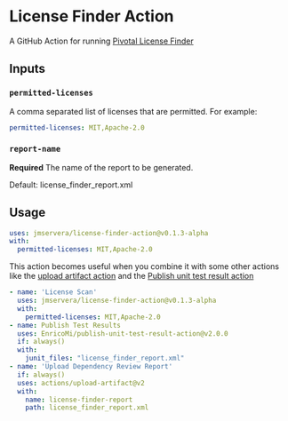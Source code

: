 # License Finder Action

A GitHub Action for running [Pivotal License Finder](https://github.com/pivotal/LicenseFinder)

## Inputs

### `permitted-licenses`

A comma separated list of licenses that are permitted. For example:

```yaml
permitted-licenses: MIT,Apache-2.0
```
### `report-name`

**Required** The name of the report to be generated.

Default: license_finder_report.xml

## Usage

```yaml
uses: jmservera/license-finder-action@v0.1.3-alpha
with:
  permitted-licenses: MIT,Apache-2.0
```

This action becomes useful when you combine it with some other actions like the
[upload artifact action](https://github.com/actions/upload-artifact)
and the [Publish unit test result action](https://github.com/EnricoMi/publish-unit-test-result-action)

```yaml
- name: 'License Scan'
  uses: jmservera/license-finder-action@v0.1.3-alpha
  with:
    permitted-licenses: MIT,Apache-2.0
- name: Publish Test Results
  uses: EnricoMi/publish-unit-test-result-action@v2.0.0
  if: always()
  with:
    junit_files: "license_finder_report.xml"
- name: 'Upload Dependency Review Report'
  if: always()
  uses: actions/upload-artifact@v2
  with:
    name: license-finder-report
    path: license_finder_report.xml
```
